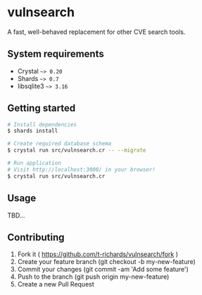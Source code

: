 # vulnsearch

A fast, well-behaved replacement for other CVE search tools.

## System requirements

 - Crystal `~> 0.20`
 - Shards `~> 0.7`
 - libsqlite3 `~> 3.16`

## Getting started

```bash
# Install dependencies
$ shards install

# Create required database schema
$ crystal run src/vulnsearch.cr -- --migrate

# Run application
# Visit http://localhost:3000/ in your browser!
$ crystal run src/vulnsearch.cr
```

## Usage

TBD...

## Contributing

1. Fork it ( https://github.com/t-richards/vulnsearch/fork )
2. Create your feature branch (git checkout -b my-new-feature)
3. Commit your changes (git commit -am 'Add some feature')
4. Push to the branch (git push origin my-new-feature)
5. Create a new Pull Request
